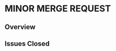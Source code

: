 # MINOR MERGE REQUEST
## Overview

## Issues Closed
<!--
Use the `Closes` keyword to automatically close the issue on merge.  
Example: Closes #3122  
-->

